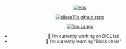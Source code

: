 <div align=center>	
	
[![Hits](https://hits.seeyoufarm.com/api/count/incr/badge.svg?url=https%3A%2F%2Fgithub.com%2Fzzsza)](https://hits.seeyoufarm.com) 
	
[![siisee11's github stats](https://github-readme-stats.vercel.app/api?username=siisee11)](https://github.com/siisee11/github-readme-stats)

[![Top Langs](https://github-readme-stats.vercel.app/api/top-langs/?username=siisee11&hide=jupyter%20notebook&langs_count=7&card_width=500)](https://github.com/siisee11/github-readme-stats)

- 🔭 I’m currently working on DICL lab
- 🌱 I’m currently learning "Block chain"

</div>



<!--
**siisee11/siisee11** is a ✨ _special_ ✨ repository because its `README.md` (this file) appears on your GitHub profile.

Here are some ideas to get you started:

- 🔭 I’m currently working on ...
- 🌱 I’m currently learning ...
- 👯 I’m looking to collaborate on ...
- 🤔 I’m looking for help with ...
- 💬 Ask me about ...
- 📫 How to reach me: ...
- 😄 Pronouns: ...
- ⚡ Fun fact: ...
-->
